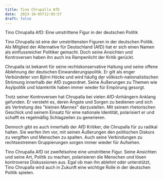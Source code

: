 ```yaml
---
title: Tino Chrupalla AfD
date:  2023-10-05T12:05:57
draft: false
---
```


Tino Chrupalla AfD: Eine umstrittene Figur in der deutschen Politik

Tino Chrupalla ist eine der umstrittensten Figuren in der deutschen Politik. Als Mitglied der Alternative für Deutschland (AfD) hat er sich einen Namen als einflussreicher Politiker gemacht. Doch seine Ansichten und Kontroversen haben ihn auch ins Rampenlicht der Kritik gerückt.

Chrupalla ist bekannt für seine rechtskonservative Haltung und seine offene Ablehnung der deutschen Einwanderungspolitik. Er gilt als enger Verbündeter von Björn Höcke und wird häufig der völkisch-nationalistischen Strömung innerhalb der AfD zugeordnet. Seine Äußerungen zu Themen wie Asylpolitik und Islamkritik haben immer wieder für Empörung gesorgt.

Trotz seiner Kontroversen hat Chrupalla bei vielen AfD-Anhängern Anklang gefunden. Er versteht es, deren Ängste und Sorgen zu bedienen und sich als Vertretung des "kleinen Mannes" darzustellen. Mit seinem rhetorischen Geschick und seinem Einsatz für eine nationale Identität, polarisiert er und schafft es regelmäßig Schlagzeilen zu generieren.

Dennoch gibt es auch innerhalb der AfD Kritiker, die Chrupalla für zu radikal halten. Sie werfen ihm vor, mit seinen Äußerungen den politischen Diskurs zu vergiften und Menschen zu spalten. Auch seine Verbindungen zu rechtsextremen Gruppierungen sorgen immer wieder für Aufsehen.

Tino Chrupalla AfD ist zweifelsohne eine umstrittene Figur. Seine Ansichten und seine Art, Politik zu machen, polarisieren die Menschen und lösen kontroverse Diskussionen aus. Egal ob man ihn ablehnt oder unterstützt, Tino Chrupalla wird auch in Zukunft eine wichtige Rolle in der deutschen Politik spielen.